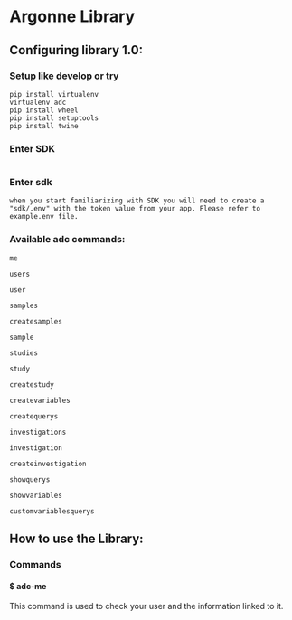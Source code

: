 # Argonne Library

## Configuring library 1.0: 
### Setup like develop or try
```
pip install virtualenv
virtualenv adc
pip install wheel
pip install setuptools
pip install twine

```

### Enter SDK
```

```

### Enter sdk
```
when you start familiarizing with SDK you will need to create a "sdk/.env" with the token value from your app. Please refer to example.env file.
```


### Available **adc** commands:
```
me

users

user

samples

createsamples

sample

studies

study

createstudy

createvariables

createquerys

investigations

investigation

createinvestigation

showquerys

showvariables

customvariablesquerys

```

## How to use the Library: 
### Commands

#### $ adc-me

This command is used to check your user and the information linked to it. 

